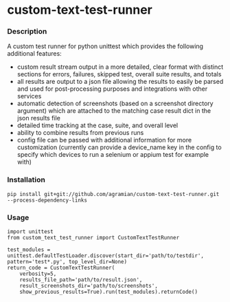 # custom-text-test-runner

### Description
A custom test runner for python unittest which provides the following additional features:
- custom result stream output in a more detailed, clear format with distinct sections for errors, failures, skipped test, overall suite results, and totals
- all results are output to a json file allowing the results to easily be parsed and used for post-processing purposes and integrations with other services
- automatic detection of screenshots (based on a screenshot directory argument) which are attached to the matching case result dict in the json results file
- detailed time tracking at the case, suite, and overall level
- ability to combine results from previous runs
- config file can be passed with additional information for more customization (currently can provide a device_name key in the config to specify which devices to run a selenium or appium test for example with)

### Installation
`pip install git+git://github.com/agramian/custom-text-test-runner.git --process-dependency-links`

### Usage
```
import unittest
from custom_text_test_runner import CustomTextTestRunner

test_modules = unittest.defaultTestLoader.discover(start_dir='path/to/testdir', pattern='test*.py', top_level_dir=None)
return_code = CustomTextTestRunner(
    verbosity=5,
    results_file_path='path/to/result.json',
    result_screenshots_dir='path/to/screenshots',
    show_previous_results=True).run(test_modules).returnCode()
```
